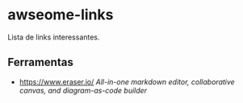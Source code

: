 # awseome-links
Lista de links interessantes.

## Ferramentas

- https://www.eraser.io/ _All-in-one markdown editor, collaborative canvas, and diagram-as-code builder_ <!-- 2024-01-18 -->
